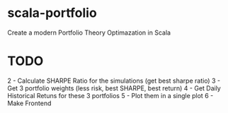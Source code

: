 # scala-portfolio
Create a modern Portfolio Theory Optimazation in Scala


# TODO
<!-- 1 - Revisit Covariance Matrix (asses why Risk is so low) -->
2 - Calculate SHARPE Ratio for the simulations (get best sharpe ratio)
3 - Get 3 portfolio weights (less risk, best SHARPE, best return)
4 - Get Daily Historical Retuns for these 3 portfolios
5 - Plot them in a single plot
6 - Make Frontend